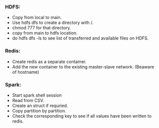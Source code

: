 ### HDFS:
- Copy from local to main.
- Use hdfs dfs to create a directory with /.
- chmod 777 for that directory.
- copy from main to hdfs location.
- do hdfs dfs -ls to see list of transferred and available files on HDFS.

### Redis:
- Create redis as a separate container.
- Add the new container to the existing master-slave network. (Beaware of hostname)

### Spark:
- Start spark shell session
- Read from CSV.
- Create an struct if requried.
- Copy partition by partition.
- Check the corresponding key to see if all values have been written to redis.